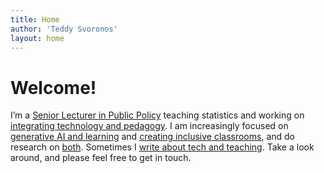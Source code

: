 ```yaml
---
title: Home
author: 'Teddy Svoronos'
layout: home
---
```


# Welcome!

 I’m a [Senior Lecturer in Public Policy](https://www.hks.harvard.edu/faculty/teddy-svoronos) teaching statistics and working on [integrating technology and pedagogy](teaching). I am increasingly focused on [generative AI and learning](https://policylab.hks.harvard.edu/projects/pingpong.html) and [creating inclusive classrooms](teachly), and do research on [both](publications). Sometimes I [write about tech and teaching](blog). Take a look around, and please feel free to get in touch.

